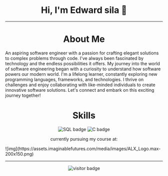<h1 align="center">Hi, I'm Edward sila 👋</h1>
<p align="center">
 <!--- <a href="https://www.linkedin.com/in/emanuel-marshal/">LinkedIn</a> •
  <a href="https://twitter.com/emanuelmarshal">Twitter</a> --->
</p>

---
<h1 align="center">About Me</h1>

An aspiring software engineer with a passion for crafting elegant solutions to complex problems through code. I've always been fascinated by technology and the endless possibilities it offers. My journey into the world of software engineering began with a curiosity to understand how software powers our modern world. I'm a lifelong learner, constantly exploring new programming languages, frameworks, and technologies. I thrive on challenges and enjoy collaborating with like-minded individuals to create innovative software solutions. Let's connect and embark on this exciting journey together!
<h1 align="center">Skills</h1>

<p align="center">
  <img src="https://img.shields.io/badge/SQL-4479A1?logo=mysql&logoColor=white&style=for-the-badge" alt="SQL badge" />
  <img src="https://img.shields.io/badge/C-A8B9CC?logo=c&logoColor=white&style=for-the-badge" alt="C badge" />
</p>
<p align="center">
	currently pursuing my course at:
</p>
![img](https://assets.imaginablefutures.com/media/images/ALX_Logo.max-200x150.png)

---

<p align="center">
  <img src="https://visitor-badge.glitch.me/badge?page_id=edwardsila" alt="visitor badge"/>
</p>
<!---
kenyanthugger/kenyanthugger is a ✨ special ✨ repository because its `README.md` (this file) appears on your GitHub profile.
You can click the Preview link to take a look at your changes.
--->
